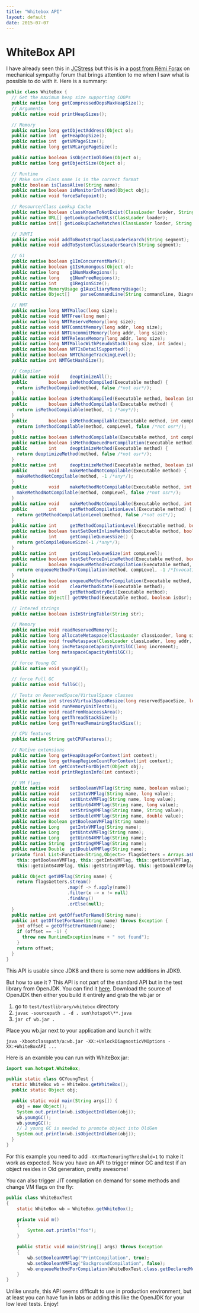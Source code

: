 ```yaml
---
title: "Whitebox API"
layout: default
date: 2015-07-07
---
```

# WhiteBox API

I have already seen this in [JCStress](http://openjdk.java.net/projects/code-tools/jcstress/) but this is in a [post from Rémi Forax](https://groups.google.com/d/msg/mechanical-sympathy/CnZNbtsxyqw/c2kBFp8llbcJ) on mechanical sympathy forum that brings attention to me when I saw what is possible to do with it. Here is a summary:

```java
public class WhiteBox {
  // Get the maximum heap size supporting COOPs
  public native long getCompressedOopsMaxHeapSize();
  // Arguments
  public native void printHeapSizes();

  // Memory
  public native long getObjectAddress(Object o);
  public native int  getHeapOopSize();
  public native int  getVMPageSize();
  public native long getVMLargePageSize();

  public native boolean isObjectInOldGen(Object o);
  public native long getObjectSize(Object o);

  // Runtime
  // Make sure class name is in the correct format
  public boolean isClassAlive(String name);
  public native boolean isMonitorInflated(Object obj);
  public native void forceSafepoint();

  // Resource/Class Lookup Cache
  public native boolean classKnownToNotExist(ClassLoader loader, String name);
  public native URL[] getLookupCacheURLs(ClassLoader loader);
  public native int[] getLookupCacheMatches(ClassLoader loader, String name);

  // JVMTI
  public native void addToBootstrapClassLoaderSearch(String segment);
  public native void addToSystemClassLoaderSearch(String segment);

  // G1
  public native boolean g1InConcurrentMark();
  public native boolean g1IsHumongous(Object o);
  public native long    g1NumMaxRegions();
  public native long    g1NumFreeRegions();
  public native int     g1RegionSize();
  public native MemoryUsage g1AuxiliaryMemoryUsage();
  public native Object[]    parseCommandLine(String commandline, DiagnosticCommand[] args);

  // NMT
  public native long NMTMalloc(long size);
  public native void NMTFree(long mem);
  public native long NMTReserveMemory(long size);
  public native void NMTCommitMemory(long addr, long size);
  public native void NMTUncommitMemory(long addr, long size);
  public native void NMTReleaseMemory(long addr, long size);
  public native long NMTMallocWithPseudoStack(long size, int index);
  public native boolean NMTIsDetailSupported();
  public native boolean NMTChangeTrackingLevel();
  public native int NMTGetHashSize();

  // Compiler
  public native void    deoptimizeAll();
  public        boolean isMethodCompiled(Executable method) {
    return isMethodCompiled(method, false /*not osr*/);
  }
  public native boolean isMethodCompiled(Executable method, boolean isOsr);
  public        boolean isMethodCompilable(Executable method) {
    return isMethodCompilable(method, -1 /*any*/);
  }
  public        boolean isMethodCompilable(Executable method, int compLevel) {
    return isMethodCompilable(method, compLevel, false /*not osr*/);
  }
  public native boolean isMethodCompilable(Executable method, int compLevel, boolean isOsr);
  public native boolean isMethodQueuedForCompilation(Executable method);
  public        int     deoptimizeMethod(Executable method) {
    return deoptimizeMethod(method, false /*not osr*/);
  }
  public native int     deoptimizeMethod(Executable method, boolean isOsr);
  public        void    makeMethodNotCompilable(Executable method) {
    makeMethodNotCompilable(method, -1 /*any*/);
  }
  public        void    makeMethodNotCompilable(Executable method, int compLevel) {
    makeMethodNotCompilable(method, compLevel, false /*not osr*/);
  }
  public native void    makeMethodNotCompilable(Executable method, int compLevel, boolean isOsr);
  public        int     getMethodCompilationLevel(Executable method) {
    return getMethodCompilationLevel(method, false /*not ost*/);
  }
  public native int     getMethodCompilationLevel(Executable method, boolean isOsr);
  public native boolean testSetDontInlineMethod(Executable method, boolean value);
  public        int     getCompileQueuesSize() {
    return getCompileQueueSize(-1 /*any*/);
  }
  public native int     getCompileQueueSize(int compLevel);
  public native boolean testSetForceInlineMethod(Executable method, boolean value);
  public        boolean enqueueMethodForCompilation(Executable method, int compLevel) {
    return enqueueMethodForCompilation(method, compLevel, -1 /*InvocationEntryBci*/);
  }
  public native boolean enqueueMethodForCompilation(Executable method, int compLevel, int entry_bci);
  public native void    clearMethodState(Executable method);
  public native int     getMethodEntryBci(Executable method);
  public native Object[] getNMethod(Executable method, boolean isOsr);

  // Intered strings
  public native boolean isInStringTable(String str);

  // Memory
  public native void readReservedMemory();
  public native long allocateMetaspace(ClassLoader classLoader, long size);
  public native void freeMetaspace(ClassLoader classLoader, long addr, long size);
  public native long incMetaspaceCapacityUntilGC(long increment);
  public native long metaspaceCapacityUntilGC();

  // force Young GC
  public native void youngGC();

  // force Full GC
  public native void fullGC();

  // Tests on ReservedSpace/VirtualSpace classes
  public native int stressVirtualSpaceResize(long reservedSpaceSize, long magnitude, long iterations);
  public native void runMemoryUnitTests();
  public native void readFromNoaccessArea();
  public native long getThreadStackSize();
  public native long getThreadRemainingStackSize();

  // CPU features
  public native String getCPUFeatures();

  // Native extensions
  public native long getHeapUsageForContext(int context);
  public native long getHeapRegionCountForContext(int context);
  public native int getContextForObject(Object obj);
  public native void printRegionInfo(int context);

  // VM flags
  public native void    setBooleanVMFlag(String name, boolean value);
  public native void    setIntxVMFlag(String name, long value);
  public native void    setUintxVMFlag(String name, long value);
  public native void    setUint64VMFlag(String name, long value);
  public native void    setStringVMFlag(String name, String value);
  public native void    setDoubleVMFlag(String name, double value);
  public native Boolean getBooleanVMFlag(String name);
  public native Long    getIntxVMFlag(String name);
  public native Long    getUintxVMFlag(String name);
  public native Long    getUint64VMFlag(String name);
  public native String  getStringVMFlag(String name);
  public native Double  getDoubleVMFlag(String name);
  private final List<Function<String,Object>> flagsGetters = Arrays.asList(
    this::getBooleanVMFlag, this::getIntxVMFlag, this::getUintxVMFlag,
    this::getUint64VMFlag, this::getStringVMFlag, this::getDoubleVMFlag);

  public Object getVMFlag(String name) {
    return flagsGetters.stream()
                       .map(f -> f.apply(name))
                       .filter(x -> x != null)
                       .findAny()
                       .orElse(null);
  }
  public native int getOffsetForName0(String name);
  public int getOffsetForName(String name) throws Exception {
    int offset = getOffsetForName0(name);
    if (offset == -1) {
      throw new RuntimeException(name + " not found");
    }
    return offset;
  }
}
```

This API is usable since JDK8 and there is some new additions in JDK9.

But how to use it ?
This API is not part of the standard API but in the test library from OpenJDK. You can find it [here](http://hg.openjdk.java.net/jdk8u/jdk8u/hotspot/file/0e4094950cd3/test/testlibrary/whitebox/sun/hotspot/WhiteBox.java).
Download the source of OpenJDK then either you build it entirely and grab the wb.jar or

1. go to `test/testlibrary/whitebox` directory
2. `javac -sourcepath . -d . sun\hotspot\**.java`
3. `jar cf wb.jar .`

Place you wb.jar next to your application and launch it with:

```
java -Xbootclasspath/a:wb.jar -XX:+UnlockDiagnosticVMOptions -XX:+WhiteBoxAPI ...
```

Here is an examble you can run with WhiteBox jar:
```java
import sun.hotspot.WhiteBox;

public static class GCYoungTest {
  static WhiteBox wb = WhiteBox.getWhiteBox();
  public static Object obj;

  public static void main(String args[]) {
    obj = new Object();
    System.out.println(wb.isObjectInOldGen(obj));
    wb.youngGC();
    wb.youngGC();
    // 2 young GC is needed to promote object into OldGen
    System.out.println(wb.isObjectInOldGen(obj));
  }
}
```

For this example you need to add `-XX:MaxTenuringThreshold=1` to make it work as expected.
Now you have an API to trigger minor GC and test if an object resides in Old generation, pretty awesome!

You can also trigger JIT compilation on demand for some methods and change VM flags on the fly:

```java
public class WhiteBoxTest
{
    static WhiteBox wb = WhiteBox.getWhiteBox();

    private void m()
    {
        System.out.println("foo");
    }

    public static void main(String[] args) throws Exception
    {
        wb.setBooleanVMFlag("PrintCompilation", true);
        wb.setBooleanVMFlag("BackgroundCompilation", false);
        wb.enqueueMethodForCompilation(WhiteBoxTest.class.getDeclaredMethod("m", null), 4);
    }
}
```

Unlike unsafe, this API seems difficult to use in production environment, but at least you can have fun in labs or adding this like the OpenJDK for your low level tests. Enjoy!
